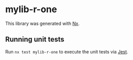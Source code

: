 # mylib-r-one

This library was generated with [Nx](https://nx.dev).

## Running unit tests

Run `nx test mylib-r-one` to execute the unit tests via [Jest](https://jestjs.io).
